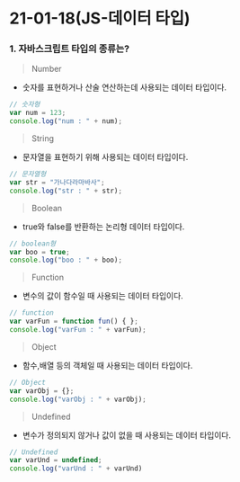 # 21-01-18(JS-데이터 타입)

### 1. 자바스크립트 타입의 종류는?

> Number

- 숫자를 표현하거나 산술 연산하는데 사용되는 데이터 타입이다.

```jsx
// 숫자형
var num = 123;
console.log("num : " + num);
```

> String

- 문자열을 표현하기 위해 사용되는 데이터 타입이다.

```jsx
// 문자열형
var str = "가나다라마바사";
console.log("str : " + str);
```

> Boolean

- true와 false를 반환하는 논리형 데이터 타입이다.

```jsx
// boolean형
var boo = true;
console.log("boo : " + boo);
```

> Function

- 변수의 값이 함수일 때 사용되는 데이터 타입이다.

```jsx
// function
var varFun = function fun() { };
console.log("varFun : " + varFun);
```

> Object

- 함수,배열 등의 객체일 때 사용되는 데이터 타입이다.

```jsx
// Object
var varObj = {};
console.log("varObj : " + varObj);
```

> Undefined

- 변수가 정의되지 않거나 값이 없을 때 사용되는 데이터 타입이다.

```jsx
// Undefined
var varUnd = undefined;
console.log("varUnd : " + varUnd)
```

